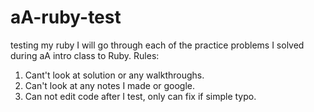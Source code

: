 # aA-ruby-test
 testing my ruby 
I will go through each of the practice problems I solved during aA intro class to Ruby. 
Rules: 
1. Cant't look at solution or any walkthroughs.
2. Can't look at any notes I made or google.
3. Can not edit code after I test, only can fix if simple typo.

